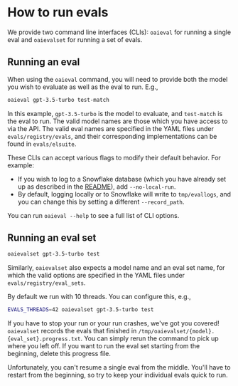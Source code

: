 # How to run evals

We provide two command line interfaces (CLIs): `oaieval` for running a single eval and `oaievalset` for running a set of evals.

## Running an eval

When using the `oaieval` command, you will need to provide both the model you wish to evaluate as well as the eval to run. E.g.,
```sh
oaieval gpt-3.5-turbo test-match
```

In this example, `gpt-3.5-turbo` is the model to evaluate, and `test-match` is the eval to run. The valid model names are those which you have access to via the API. The valid eval names are specified in the YAML files under `evals/registry/evals`, and their corresponding implementations can be found in `evals/elsuite`.

These CLIs can accept various flags to modify their default behavior. For example:
- If you wish to log to a Snowflake database (which you have already set up as described in the [README](../README.md)), add `--no-local-run`.
- By default, logging locally or to Snowflake will write to `tmp/evallogs`, and you can change this by setting a different `--record_path`.

You can run `oaieval --help` to see a full list of CLI options.

## Running an eval set

```sh
oaievalset gpt-3.5-turbo test
```

Similarly, `oaievalset` also expects a model name and an eval set name, for which the valid options are specified in the YAML files under `evals/registry/eval_sets`.

By default we run with 10 threads. You can configure this, e.g.,

```sh
EVALS_THREADS=42 oaievalset gpt-3.5-turbo test
```

If you have to stop your run or your run crashes, we've got you covered! `oaievalset` records the evals that finished in `/tmp/oaievalset/{model}.{eval_set}.progress.txt`. You can simply rerun the command to pick up where you left off. If you want to run the eval set starting from the beginning, delete this progress file.

Unfortunately, you can't resume a single eval from the middle. You'll have to restart from the beginning, so try to keep your individual evals quick to run.
